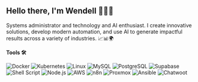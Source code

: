 ## Hello there, I'm Wendell 👨‍💻​👋

Systems administrator and technology and AI enthusiast. I create innovative solutions, develop modern automation, and use AI to generate impactful results across a variety of industries. 📈📊🌍

**Tools 🛠**

![Docker](https://img.shields.io/badge/Docker-2496ED?style=flat&logo=docker&logoColor=white)
![Kubernetes](https://img.shields.io/badge/Kubernetes-326CE5?style=flat&logo=kubernetes&logoColor=white)
![Linux](https://img.shields.io/badge/Linux-FCC624?style=flat&logo=linux&logoColor=black)
![MySQL](https://img.shields.io/badge/MySQL-4479A1?style=flat&logo=mysql&logoColor=white)
![PostgreSQL](https://img.shields.io/badge/PostgreSQL-4169E1?style=flat&logo=postgresql&logoColor=white)
![Supabase](https://img.shields.io/badge/Supabase-3ECF8E?style=flat&logo=supabase&logoColor=white)
![Shell Script](https://img.shields.io/badge/Shell_Script-121011?style=flat&logo=gnu-bash&logoColor=white)
![Node.js](https://img.shields.io/badge/Node.js-339933?style=flat&logo=node.js&logoColor=white)
![AWS](https://img.shields.io/badge/AWS-232F3E?style=flat&logo=amazon-aws&logoColor=white)
![n8n](https://img.shields.io/badge/n8n-EA4B8B?style=flat&logo=n8n&logoColor=white)
![Proxmox](https://img.shields.io/badge/Proxmox-E57000?style=flat&logo=proxmox&logoColor=white)
![Ansible](https://img.shields.io/badge/Ansible-EE0000?style=flat&logo=ansible&logoColor=white)
![Chatwoot](https://img.shields.io/badge/Chatwoot-1F93FF?style=flat&logo=chatwoot&logoColor=white)
